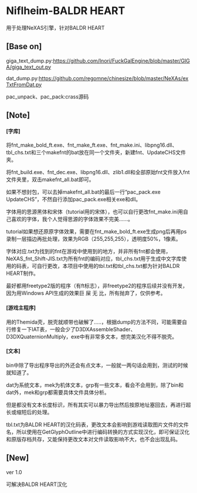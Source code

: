 # Niflheim-BALDR HEART
用于处理NeXAS引擎，针对BALDR HEART
## [Base on]
giga_text_dump.py:https://github.com/Inori/FuckGalEngine/blob/master/GIGA/giga_text_out.py

dat_dump.py:https://github.com/regomne/chinesize/blob/master/NeXAs/exTxtFromDat.py

pac_unpack、pac_pack:crass源码
## [Note]
#### [字库]
将fnt_make_bold_ft.exe、fnt_make_ft.exe、fnt_make.ini、libpng16.dll、tbl_chs.txt和三个makefnt的bat放在同一个文件夹，新建fnt、UpdateCHS文件夹。

将fnt_build.exe、fnt_dec.exe、libpng16.dll、zlib1.dll和全部原始fnt文件放入fnt文件夹里，双击makefnt_all.bat即可。

如果不想封包，可以去掉makefnt_all.bat的最后一行“pac_pack.exe UpdateCHS”，不然自行添加pac_pack.exe相关exe和dll。

字体用的思源黑体和宋体（tutorial用的宋体），也可以自行更改fnt_make.ini用自己喜欢的字体，我个人觉得思源的字体效果不完美......。

tutorial如果想还原原字体效果，需要在fnt_make_bold_ft.exe生成png后再用ps录制一层描边再批处理，效果为RGB（255,255,255），透明度50%，1像素。

字体对应.txt为找到的fnt在游戏中使用到的地方，并非所有fnt都会使用，NeXAS_fnt_Shift-JIS.txt为所有fnt的编码对应，tbl_chs.txt用于生成中文字库使用的码表，可自行更改，本项目中使用的tbl.txt和tbl_chs.txt都为针对BALDR HEART制作。

最好都用freetype2版的程序（有ft标志），非freetype2的程序后续并没有开发，因为用Windows API生成的效果巨 屎 无 比，所有抛弃了，仅供参考。
#### [游戏主程序]
用的Themida壳，脱壳就顺带也破解了.....，根据dump的方法不同，可能需要自行修复一下IAT表，一般会少了D3DXAssembleShader、D3DXQuaternionMultiply，exe中有非常多文本，想完美汉化不得不脱壳。
#### [文本]
bin中除了导出程序导出的外还会有点文本，一般就一两句话会用到，测试的时候就知道了。

dat为系统文本，mek为机体文本，grp有一些文本，看会不会用到，除了bin和dat外，mek和grp都需要具体文件具体分析。

但是都没有文本长度标识，所有其实可以暴力导出然后按原地址塞回去，再进行超长或缩短后的处理。

tbl.txt为BALDR HEART的汉化码表，更改文本会影响到游戏读取图片文件的文件名，所以使用在GetGlyphOutline中进行编码转换的方式实现汉化，即可保证汉化和原版存档共存，又能保持更改文本对文件读取影响不大，也不会出现乱码。
## [New]
ver 1.0

可解决BALDR HEART汉化